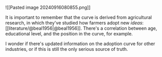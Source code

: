 ![[Pasted image 20240916080855.png]]

It is important to remember that the curve is derived from agricultural research, in which they've studied how farmers adopt new *ideas*: [[literature/@beal1956|@beal1956]]. There's a correlation between age,  educational level, and the position in the curve, for example. 

I wonder if there's updated information on the adoption curve for other industries, or if this is still the only serious source of truth. 